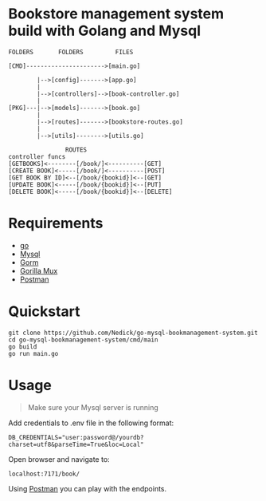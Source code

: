 #  Bookstore management system build with Golang and Mysql

```
FOLDERS       FOLDERS         FILES

[CMD]---------------------->[main.go]

        |-->[config]------->[app.go]
        |
        |-->[controllers]-->[book-controller.go]
        |
[PKG]---|-->[models]------->[book.go]
        |
        |-->[routes]------->[bookstore-routes.go]
        |
        |-->[utils]-------->[utils.go]

                ROUTES
controller funcs
[GETBOOKS]<--------[/book/]<----------[GET]
[CREATE BOOK]<-----[/book/]<----------[POST]
[GET BOOK BY ID]<--[/book/{bookid}]<--[GET]
[UPDATE BOOK]<-----[/book/{bookid}]<--[PUT]
[DELETE BOOK]<-----[/book/{bookid}]<--[DELETE]
```

# Requirements
- [go](https://go.dev/doc/tutorial/getting-started)
- [Mysql](https://dev.mysql.com/doc/mysql-getting-started/en/)
- [Gorm](https://gorm.io/index.html)
- [Gorilla Mux](https://github.com/gorilla/mux)
- [Postman](https://www.postman.com/)

# Quickstart
```
git clone https://github.com/Nedick/go-mysql-bookmanagement-system.git
cd go-mysql-bookmanagement-system/cmd/main
go build
go run main.go
```

# Usage
> Make sure your Mysql server is running

Add credentials to .env file in the following format:
```
DB_CREDENTIALS="user:password@/yourdb?charset=utf8&parseTime=True&loc=Local"
```

Open browser and navigate to:
```
localhost:7171/book/
```
Using [Postman](https://www.postman.com/) you can play with the endpoints.